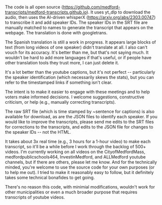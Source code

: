 The code is all open source (https://github.com/medford-transcripts/medford-transcripts.github.io). It uses yt_dlp to download the audio, then uses the AI-driven whisperX (https://arxiv.org/abs/2303.00747) to transcribe it and add speaker IDs. The speaker IDs in the SRT file are manually matched to names to generate the transcript that appears on the webpage. The translation is done with googletrans.

The Spanish translation is still a work in progress. It appears large blocks of text (from long videos of one speaker) didn't translate at all. I also can't vouch for its accuracy. It's better than me, but that's not saying much. It wouldn't be hard to add more languages if that's useful, or if people have other translation tools they trust more, I can just delete it. 

It's a lot better than the youtube captions, but it's not perfect -- particularly the speaker identification (which necessarily skews the stats), but you can refer to the timestamped links if something isn't clear.

The intent is to make it easier to engage with these meetings and to help voters make informed decisions. I welcome suggestions, constructive criticism, or help (e.g., manually correcting transcripts).

The raw SRT file (which is time stamped by ~sentence for captions) is also available for download, as are the JSON files to identify each speaker. If you would like to improve the transcripts, please send me edits to the SRT files for corrections to the transcripts, and edits to the JSON file for changes to the speaker IDs -- not the HTML.

It takes about 3x real time (e.g., 3 hours for a 1-hour video) to make each transcript, so it'll be a while before I work through the backlog of 500+ videos. I'm currently working on all videos on the CityofMedfordMass, medfordpublicschools464, InvestinMedford, and ALLMedford youtube channels, but if there are others, please let me know. And for the technically minded, you're welcome to use the source code for your own purposes (or to help me out). I tried to make it reasonably easy to follow, but it definitely takes some technical bonafides to get going. 

There's no reason this code, with minimial modifications, wouldn't work for other municipalities or even a much broader purpose that requires transcripts of youtube videos.
